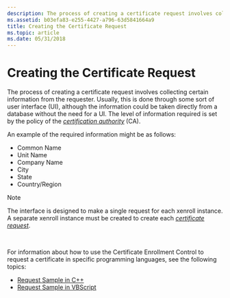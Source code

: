 ```yaml
---
description: The process of creating a certificate request involves collecting certain information from the requester.
ms.assetid: b03efa83-e255-4427-a796-63d5841664a9
title: Creating the Certificate Request
ms.topic: article
ms.date: 05/31/2018
---
```


# Creating the Certificate Request

The process of creating a certificate request involves collecting certain information from the requester. Usually, this is done through some sort of user interface (UI), although the information could be taken directly from a database without the need for a UI. The level of information required is set by the policy of the [*certification authority*](../secgloss/c-gly.md) (CA).

An example of the required information might be as follows:

-   Common Name
-   Unit Name
-   Company Name
-   City
-   State
-   Country/Region

> [!Note]  
> The interface is designed to make a single request for each xenroll instance. A separate xenroll instance must be created to create each [*certificate request*](../secgloss/c-gly.md).

 

For information about how to use the Certificate Enrollment Control to request a certificate in specific programming languages, see the following topics:

-   [Request Sample in C++](request-sample-in-c-.md)
-   [Request Sample in VBScript](request-sample-in-vbscript.md)

 

 
